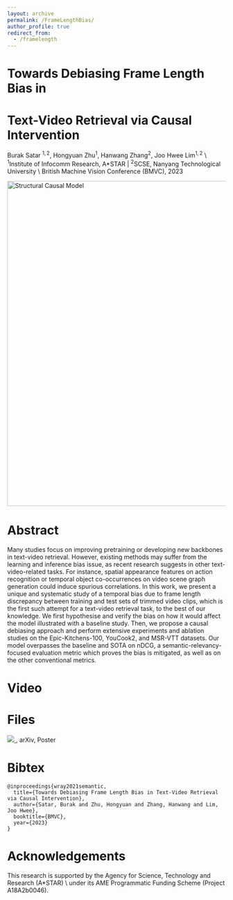 ```yaml
---
layout: archive
permalink: /FrameLengthBias/
author_profile: true
redirect_from:
  - /framelength
---
```

<!--- <img src="https://buraksatar.github.io/images/epic_bias.png" alt="epic_bias" width="300"/> !--->

# Towards Debiasing Frame Length Bias in
# Text-Video Retrieval via Causal Intervention

Burak Satar $^{1,2}$, Hongyuan Zhu$^{1}$, Hanwang Zhang$^{2}$, Joo Hwee Lim$^{1,2}$ \\
$^{1}$Institute of Infocomm Research, A*STAR | $^{2}$SCSE, Nanyang Technological University \\
British Machine Vision Conference (BMVC), 2023

<img src="https://buraksatar.github.io/images/scm_camready.png" alt="Structural Causal Model" width="750"/>


Abstract
======

Many studies focus on improving pretraining or developing new backbones in text-video retrieval. However, existing methods may suffer from the learning and inference bias issue, as recent research suggests in other text-video-related tasks. For instance, spatial appearance features on action recognition or temporal object co-occurrences on video scene graph generation could induce spurious correlations. In this work, we present a unique and systematic study of a temporal bias due to frame length discrepancy between training and test sets of trimmed video clips, which is the first such attempt for a text-video retrieval task, to the best of our knowledge. We first hypothesise and verify the bias on how it would affect the model illustrated with a baseline study. Then, we propose a causal debiasing approach and perform extensive experiments and ablation studies on the Epic-Kitchens-100, YouCook2, and MSR-VTT datasets. Our model overpasses the baseline and SOTA on nDCG, a semantic-relevancy-focused evaluation metric which proves the bias is mitigated, as well as on the other conventional metrics.

Video
======



Files
======

<a href=”https://www.google.com“> <img src=”https://banner2.cleanpng.com/20190312/zqt/kisspng-computer-icons-pdfa-computer-file-adobe-inc-5c873f6cf41dd2.9643895115523674689999.jpg” width=”100″ height=”132″> </a>, arXiv, Poster



Bibtex
======
```
@inproceedings{wray2021semantic,
  title={Towards Debiasing Frame Length Bias in Text-Video Retrieval via Causal Intervention},
  author={Satar, Burak and Zhu, Hongyuan and Zhang, Hanwang and Lim, Joo Hwee},
  booktitle={BMVC},
  year={2023}
}
```

Acknowledgements
======
This research is supported by the Agency for Science, Technology and Research (A*STAR) \\
under its AME Programmatic Funding Scheme (Project A18A2b0046).
